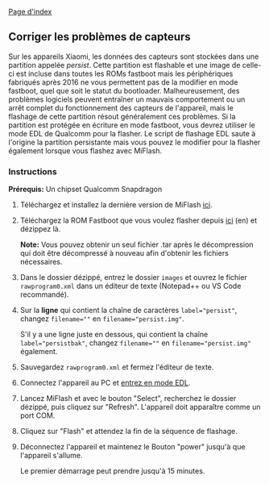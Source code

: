 [Page d'index ](../)

## Corriger les problèmes de capteurs

Sur les appareils Xiaomi, les données des capteurs sont stockées dans une partition appelée *persist*. Cette partition est flashable et une image de celle-ci est incluse dans toutes les ROMs fastboot mais les périphériques fabriqués après 2016 ne vous permettent pas de la modifier en mode fastboot, quel que soit le statut du bootloader. Malheureusement, des problèmes logiciels peuvent entraîner un mauvais comportement ou un arrêt complet du fonctionnement des capteurs de l'appareil, mais le flashage de cette partition résout généralement ces problèmes. Si la partition est protégée en écriture en mode fastboot, vous devrez utiliser le mode EDL de Qualcomm pour la flasher. Le script de flashage EDL saute à l'origine la partition persistante mais vous pouvez le modifier pour la flasher également lorsque vous flashez avec MiFlash.

### Instructions

**Prérequis:** Un chipset Qualcomm Snapdragon

1. Téléchargez et installez la dernière version de MiFlash [ici](Outils_pour_les_appareils_Xiaomi.md).

2. Téléchargez la ROM Fastboot que vous voulez flasher depuis [ici](https://xiaomifirmwareupdater.com/miui/) (en) et dézippez là.

    **Note:** Vous pouvez obtenir un seul fichier .tar après le décompression qui doit être décompressé à nouveau afin d'obtenir les fichiers nécessaires.

3. Dans le dossier dézippé, entrez le dossier `images` et ouvrez le fichier `rawprogram0.xml` dans un éditeur de texte (Notepad++ ou VS Code recommandé).

4. Sur la **ligne** qui contient la chaîne de caractères `label="persist"`, changez `filename=""` en `filename="persist.img"`.

    S'il y a une ligne juste en dessous, qui contient la chaîne `label="persistbak"`, changez `filename=""` en `filename="persist.img"` également.

5. Sauvegardez `rawprogram0.xml` et fermez l'éditeur de texte.

6. Connectez l'appareil au PC et [entrez en mode EDL](Acceder_au_mode_EDL.md).

7. Lancez MiFlash et avec le bouton "Select", recherchez le dossier dézippé, puis cliquez sur "Refresh". L'appareil doit apparaître comme un port COM.

8. Cliquez sur "Flash" et attendez la fin de la séquence de flashage.

9. Déconnectez l'appareil et maintenez le Bouton "power" jusqu'à que l'appareil s'allume.

    Le premier démarrage peut prendre jusqu'à 15 minutes.